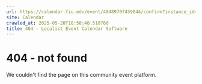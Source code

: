 ```yaml
---
url: https://calendar.fiu.edu/event/49489707459844/confirm?instance_id=49489707468041&return=https%3A%2F%2Fcalendar.fiu.edu%2Fmiami_beach_urban_studios_364
site: Calendar
crawled_at: 2025-05-20T10:58:48.518760
title: 404 - Localist Event Calendar Software
---
```


# 404 - not found
We couldn't find the page on this community event platform.
